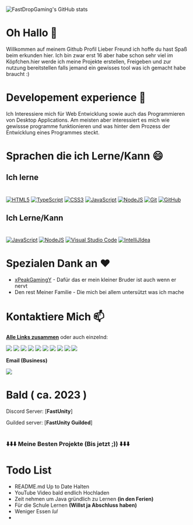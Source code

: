 <p align="center">
<img alt="" src=https://img.shields.io/github/stars/fastdropgaming?affiliations=OWNER%2CCOLLABORATOR&label=Sterne&color=yellow&style=for-the-badge&logo=starz>
<img alt="" src=https://komarev.com/ghpvc/?username=fastdropgaming&color=brightgreen&style=for-the-badge&label=Profil+Aufrufe />
<img alt="" src=https://img.shields.io/github/repo-size/fastdropgaming/readme.md?&style=for-the-badge&logo=obsidian>
<img alt="" src=https://img.shields.io/github/last-commit/fastdropgaming/readme.md?&style=for-the-badge&logo=github>
<img alt="" src=https://img.shields.io/badge/Made%20in-Deutschland-green?&style=for-the-badge&label=Gemacht+in>

</p>

<p align="center">
<img alt="" src=https://img.shields.io/github/followers/fastdropgaming?style=social&label=Github+Follower>
<img alt="" src=https://img.shields.io/twitter/follow/fastdropg?style=social&label=Twitter+Follower>
<img alt="" src=https://img.shields.io/youtube/channel/subscribers/UC6qBCiA7IMBboBUnbOtR0pQ?style=social&label=YouTube+Abonnenten>
</p>

<p align="center">
<img alt="" src=https://img.shields.io/twitch/status/fastdrop_gaming?style=social>

![FastDropGaming's GitHub stats](https://github-readme-stats.vercel.app/api?username=fastdropgaming&theme=light&show_icons=true&text_color=000000&border_color=000000&locale=de)

# **Oh Hallo** 👋
Willkommen auf meinem Github Profil Lieber Freund ich hoffe du hast Spaß beim erkunden hier. Ich bin zwar erst 16 aber habe schon sehr viel im Köpfchen.hier werde ich meine Projekte erstellen, Freigeben und zur nutzung bereitstellen falls jemand ein gewisses tool was ich gemacht habe braucht :)

# **Developement experience** 📌
Ich Interessiere mich für Web Entwicklung sowie auch das Programmieren von Desktop Applications.
Am meisten aber interessiert es mich wie gewissse programme funktionieren und was hinter dem Prozess der Entwicklung eines Programmes steckt.
# **Sprachen die ich Lerne/Kann** 😄
## **Ich lerne**
#
<a href="https://de.wikipedia.org/wiki/HTML5"><img alt="HTML5" src="https://img.shields.io/badge/html5-%23E34F26.svg?&style=for-the-badge&logo=html5&logoColor=white"/></a>
<a href="https://www.typescriptlang.org"><img alt="TypeScript" src="https://img.shields.io/badge/typescript-%23007ACC.svg?&style=for-the-badge&logo=typescript&logoColor=white"/></a>
<a href="https://de.wikipedia.org/wiki/Cascading_Style_Sheets"><img alt="CSS3" src="https://img.shields.io/badge/css3-%231572B6.svg?&style=for-the-badge&logo=css3&logoColor=white"/></a>
<a href="https://www.javascript.com/"><img alt="JavaScript" src="https://img.shields.io/badge/javascript-%23323330.svg?&style=for-the-badge&logo=javascript&logoColor=%23F7DF1E"/></a>
<a href="https://nodejs.org/en/"><img alt="NodeJS" src="https://img.shields.io/badge/node.js-%2343853D.svg?&style=for-the-badge&logo=node.js&logoColor=white"/></a>
<a href="https://git-scm.com/"><img alt="Git" src="https://img.shields.io/badge/git-%23F05033.svg?&style=for-the-badge&logo=git&logoColor=white"/></a>
<a href="https://github.com/"><img alt="GitHub" src="https://img.shields.io/badge/github-%23121011.svg?&style=for-the-badge&logo=github&logoColor=white"/></a>


## **Ich Lerne/Kann**
#
<a href="https://www.javascript.com/"><img alt="JavaScript" src="https://img.shields.io/badge/javascript-%23323330.svg?&style=for-the-badge&logo=javascript&logoColor=%23F7DF1E"/></a>
<a href="https://nodejs.org/en/"><img alt="NodeJS" src="https://img.shields.io/badge/node.js-%2343853D.svg?&style=for-the-badge&logo=node.js&logoColor=white"/></a>
<a href="https://code.visualstudio.com/"><img alt="Visual Studio Code" src="https://img.shields.io/badge/Visual Studio Code-0078d7.svg?&style=for-the-badge&logo=visual-studio-code&logoColor=white"/></a>
<a href="https://www.jetbrains.com/de-de/idea/"><img alt="IntelliJIdea" src="https://img.shields.io/badge/intellijidea-%23121011.svg?&style=for-the-badge&logo=intellijidea&logoColor=white"/></a>

# **Spezialen Dank an** ❤️
- [xPeakGamingY](https://account.xbox.com/de-de/profile?gamertag=xPeakGamingY) - Dafür das er mein kleiner Bruder ist auch wenn er nervt
- Den rest Meiner Familie - Die mich bei allem untersützt  was ich mache

# **Kontaktiere Mich** 📫  
[**Alle Links zusammen**](https://fastdropg.carrd.co/) oder auch einzelnd:

<a href="https://twitter.com/FastDropG"><img src="https://img.shields.io/badge/Twitter-1DA1F2?style=for-the-badge&logo=twitter&logoColor=white"/></a>
<a href="https://www.reddit.com/user/FastDrop_Gaming"><img src="https://img.shields.io/badge/Reddit-FF4500?style=for-the-badge&logo=reddit&logoColor=white"/></a>
<a href="https://twitch.tv/FastDrop_Gaming"><img src="https://img.shields.io/badge/Twitch-9347FF?style=for-the-badge&logo=twitch&logoColor=white"/></a>
<a href="https://instagram.com/FastDrop_Gaming"><img src="https://img.shields.io/badge/Instagram-FE2082?style=for-the-badge&logo=instagram&logoColor=white"/></a>
<a href="https://instagram.com/Francescofotografiert"><img src="https://img.shields.io/badge/Instagram (Fotografie)-FE2082?style=for-the-badge&logo=instagram&logoColor=white"/></a>
<a href="https://www.youtube.com/@Fastdrop"><img src="https://img.shields.io/badge/YouTube-FE0000?style=for-the-badge&logo=youtube&logoColor=white"/></a>
<a href="https://steamcommunity.com/id/fastdropyt/"><img src="https://img.shields.io/badge/Steam-C5C3C0?style=for-the-badge&logo=steam&logoColor=black"/></a>
<a href="https://tiktok.com/FastDrop_Gaming"><img src="https://img.shields.io/badge/TikTok-000000?style=for-the-badge&logo=tiktok&logoColor=white"/></a>
<a href="https://tiktok.com/Franfotos"><img src="https://img.shields.io/badge/TikTok (Fotografie)-000000?style=for-the-badge&logo=tiktok&logoColor=white"/></a>
<a href="https://github.com/FastDropGaming"><img src="https://img.shields.io/badge/GitHub-000000?style=for-the-badge&logo=github&logoColor=white"/></a>

**Email (Business)**

<a href="mailto:business.fastdropg@gmail.com "><img src="https://img.shields.io/badge/Gmail-EB4436?style=for-the-badge&logo=gmail&logoColor=white"/></a> 
# **Bald ( ca. 2023 )**
Discord Server: [**FastUnity**]

Guilded server: [**FastUnity Guilded**]

#


### ⬇️⬇️⬇️ Meine Besten Projekte (Bis jetzt ;)) ⬇️⬇️⬇️

#

# **Todo List**
* README.md Up to Date Halten
* YouTube Video bald endlich Hochladen
* Zeit nehmen um Java gründlich zu Lernen __(in den Ferien)__
* Für die Schule Lernen __(Willst ja Abschluss haben)__
* Weniger Essen *lul*
* 

